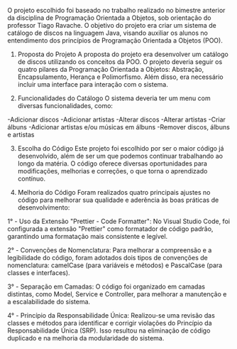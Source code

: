 O projeto escolhido foi baseado no trabalho realizado no bimestre anterior da disciplina de Programação Orientada a Objetos, sob orientação do professor Tiago Ravache. O objetivo do projeto era criar um sistema de catálogo de discos na linguagem Java, visando auxiliar os alunos no entendimento dos princípios de Programação Orientada a Objetos (POO).

1. Proposta do Projeto
A proposta do projeto era desenvolver um catálogo de discos utilizando os conceitos da POO. O projeto deveria seguir os quatro pilares da Programação Orientada a Objetos: Abstração, Encapsulamento, Herança e Polimorfismo. Além disso, era necessário incluir uma interface para interação com o sistema.

2. Funcionalidades do Catálogo
O sistema deveria ter um menu com diversas funcionalidades, como:

-Adicionar discos
-Adicionar artistas
-Alterar discos
-Alterar artistas
-Criar álbuns
-Adicionar artistas e/ou músicas em álbuns
-Remover discos, álbuns e artistas

3. Escolha do Código
Este projeto foi escolhido por ser o maior código já desenvolvido, além de ser um que podemos continuar trabalhando ao longo da matéria. O código oferece diversas oportunidades para modificações, melhorias e correções, o que torna o aprendizado contínuo.

4. Melhoria do Código
Foram realizados quatro principais ajustes no código para melhorar sua qualidade e aderência às boas práticas de desenvolvimento:

1° - Uso da Extensão "Prettier - Code Formatter": No Visual Studio Code, foi configurada a extensão "Prettier" como formatador de código padrão, garantindo uma formatação mais consistente e legível.

2° - Convenções de Nomenclatura: Para melhorar a compreensão e a legibilidade do código, foram adotados dois tipos de convenções de nomenclatura: camelCase (para variáveis e métodos) e PascalCase (para classes e interfaces).

3° - Separação em Camadas: O código foi organizado em camadas distintas, como Model, Service e Controller, para melhorar a manutenção e a escalabilidade do sistema.

4° - Princípio da Responsabilidade Única: Realizou-se uma revisão das classes e métodos para identificar e corrigir violações do Princípio da Responsabilidade Única (SRP). Isso resultou na eliminação de código duplicado e na melhoria da modularidade do sistema.

